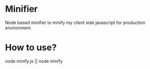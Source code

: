 # Minifier
Node based minifier to minify my client side javascript for production environment.

# How to use?
node minify.js || node minify